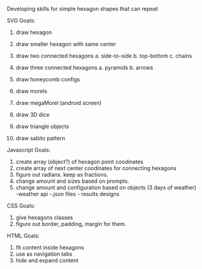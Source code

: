 Developing skills for simple hexagon shapes that can repeat

SVG Goals:

1. draw hexagon

2. draw smaller hexagon with same center

3. draw two connected hexagons
    a. side-to-side
    b. top-bottom
    c. chains

4. draw three connected hexagons
    a. pyramids
    b. arrows
    
5. draw honeycomb configs
6. draw morels
7. draw megaMorel (android screen)

8. draw 3D dice 
9. draw triangle objects
10. draw sabito pattern 

Javascript Goals:

1. create array (object?) of hexagon point coodinates
2. create array of next center coodinates for connecting hexagons 
3. figure out radians. keep as fractions.
4. change amount and sizes based on prompts.
5. change amount and configuration based on objects (3 days of weather)
        -weather api
        -.json files
        - results designs


CSS Goals:

1. give hexagons classes
2. figure out border, padding, margin for them.

HTML Goals:

1. fit content inside hexagons
2. use as navigation tabs
3. hide and expand content

